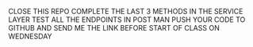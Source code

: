 CLOSE THIS REPO
COMPLETE THE LAST 3 METHODS IN THE SERVICE LAYER
TEST ALL THE ENDPOINTS IN POST MAN
PUSH YOUR CODE TO GITHUB AND SEND ME THE LINK BEFORE START OF CLASS ON WEDNESDAY
